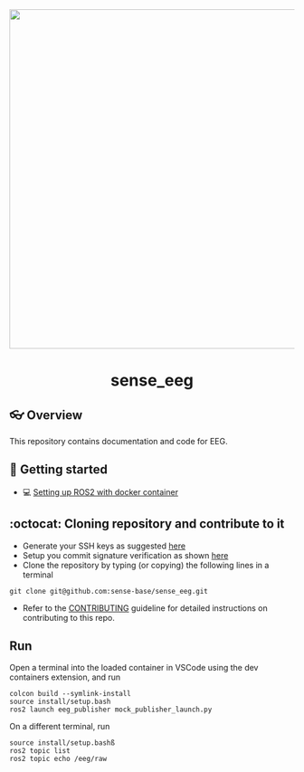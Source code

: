 <div style="text-align: center;" align="center">
  <img src="docs/figs/.svg" alt="" width="600"/>
  <h1> sense_eeg </h1>
</div>

## :eyeglasses: Overview
This repository contains documentation and code for EEG. 

## :school_satchel: Getting started
* :computer: [Setting up ROS2 with docker container](https://github.com/sense-base/base/tree/main/docs/docker)

## :octocat: Cloning repository and contribute to it
* Generate your SSH keys as suggested [here](https://docs.github.com/en/github/authenticating-to-github/generating-a-new-ssh-key-and-adding-it-to-the-ssh-agent)
* Setup you commit signature verification as shown [here](https://docs.github.com/en/authentication/managing-commit-signature-verification/about-commit-signature-verification#ssh-commit-signature-verification)
* Clone the repository by typing (or copying) the following lines in a terminal
```
git clone git@github.com:sense-base/sense_eeg.git
```
* Refer to the [CONTRIBUTING](CONTRIBUTING.md) guideline for detailed instructions on contributing to this repo.

## Run
Open a terminal into the loaded container in VSCode using the dev containers extension, and run

```
colcon build --symlink-install
source install/setup.bash
ros2 launch eeg_publisher mock_publisher_launch.py
```

On a different terminal, run

```
source install/setup.bashß
ros2 topic list
ros2 topic echo /eeg/raw
```
